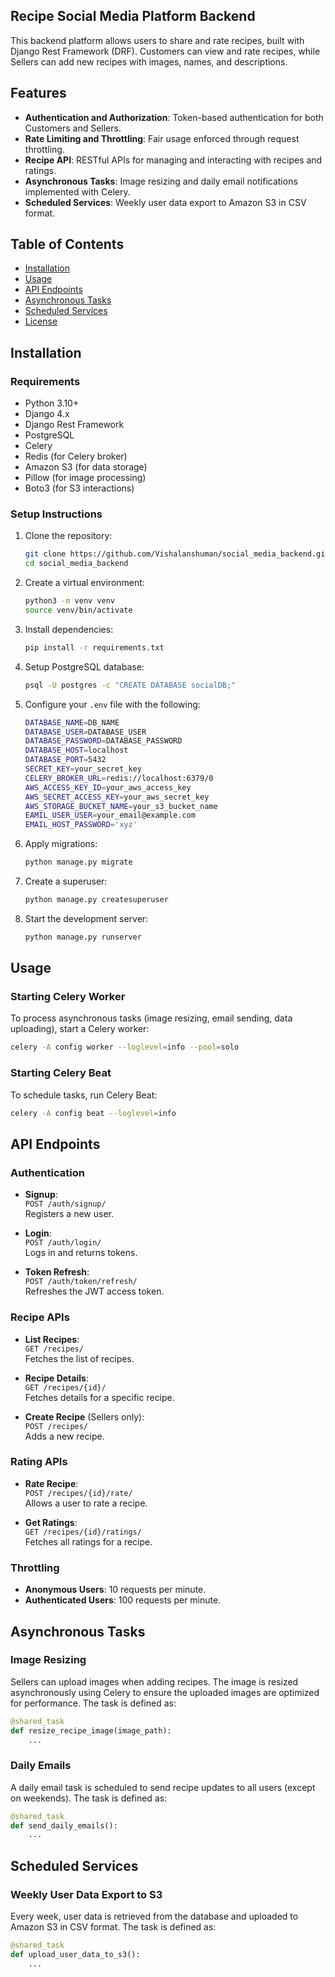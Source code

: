 
## Recipe Social Media Platform Backend

This backend platform allows users to share and rate recipes, built with Django Rest Framework (DRF). Customers can view and rate recipes, while Sellers can add new recipes with images, names, and descriptions.

## Features

- **Authentication and Authorization**: Token-based authentication for both Customers and Sellers.
- **Rate Limiting and Throttling**: Fair usage enforced through request throttling.
- **Recipe API**: RESTful APIs for managing and interacting with recipes and ratings.
- **Asynchronous Tasks**: Image resizing and daily email notifications implemented with Celery.
- **Scheduled Services**: Weekly user data export to Amazon S3 in CSV format.

## Table of Contents

- [Installation](#installation)
- [Usage](#usage)
- [API Endpoints](#api-endpoints)
- [Asynchronous Tasks](#asynchronous-tasks)
- [Scheduled Services](#scheduled-services)
- [License](#license)

## Installation

### Requirements

- Python 3.10+
- Django 4.x
- Django Rest Framework
- PostgreSQL
- Celery
- Redis (for Celery broker)
- Amazon S3 (for data storage)
- Pillow (for image processing)
- Boto3 (for S3 interactions)

### Setup Instructions

1. Clone the repository:

   ```bash
   git clone https://github.com/Vishalanshuman/social_media_backend.git
   cd social_media_backend
   ```

2. Create a virtual environment:

   ```bash
   python3 -m venv venv
   source venv/bin/activate
   ```

3. Install dependencies:

   ```bash
   pip install -r requirements.txt
   ```

4. Setup PostgreSQL database:

   ```bash
   psql -U postgres -c "CREATE DATABASE socialDB;"
   ```

5. Configure your `.env` file with the following:

   ```bash
   DATABASE_NAME=DB_NAME
   DATABASE_USER=DATABASE_USER
   DATABASE_PASSWORD=DATABASE_PASSWORD
   DATABASE_HOST=localhost
   DATABASE_PORT=5432
   SECRET_KEY=your_secret_key
   CELERY_BROKER_URL=redis://localhost:6379/0
   AWS_ACCESS_KEY_ID=your_aws_access_key
   AWS_SECRET_ACCESS_KEY=your_aws_secret_key
   AWS_STORAGE_BUCKET_NAME=your_s3_bucket_name
   EAMIL_USER_USER=your_email@example.com
   EMAIL_HOST_PASSWORD='xyz'
   ```

6. Apply migrations:

   ```bash
   python manage.py migrate
   ```

7. Create a superuser:

   ```bash
   python manage.py createsuperuser
   ```

8. Start the development server:

   ```bash
   python manage.py runserver
   ```

## Usage

### Starting Celery Worker

To process asynchronous tasks (image resizing, email sending, data uploading), start a Celery worker:

```bash
celery -A config worker --loglevel=info --pool=solo
```

### Starting Celery Beat

To schedule tasks, run Celery Beat:

```bash
celery -A config beat --loglevel=info
```

## API Endpoints

### Authentication

- **Signup**:  
  `POST /auth/signup/`  
  Registers a new user.

- **Login**:  
  `POST /auth/login/`  
  Logs in and returns tokens.

- **Token Refresh**:  
  `POST /auth/token/refresh/`  
  Refreshes the JWT access token.

### Recipe APIs

- **List Recipes**:  
  `GET /recipes/`  
  Fetches the list of recipes.

- **Recipe Details**:  
  `GET /recipes/{id}/`  
  Fetches details for a specific recipe.

- **Create Recipe** (Sellers only):  
  `POST /recipes/`  
  Adds a new recipe.

### Rating APIs

- **Rate Recipe**:  
  `POST /recipes/{id}/rate/`  
  Allows a user to rate a recipe.

- **Get Ratings**:  
  `GET /recipes/{id}/ratings/`  
  Fetches all ratings for a recipe.

### Throttling

- **Anonymous Users**: 10 requests per minute.
- **Authenticated Users**: 100 requests per minute.

## Asynchronous Tasks

### Image Resizing

Sellers can upload images when adding recipes. The image is resized asynchronously using Celery to ensure the uploaded images are optimized for performance. The task is defined as:

```python
@shared_task
def resize_recipe_image(image_path):
    ...
```

### Daily Emails

A daily email task is scheduled to send recipe updates to all users (except on weekends). The task is defined as:

```python
@shared_task
def send_daily_emails():
    ...
```

## Scheduled Services

### Weekly User Data Export to S3

Every week, user data is retrieved from the database and uploaded to Amazon S3 in CSV format. The task is defined as:

```python
@shared_task
def upload_user_data_to_s3():
    ...
```

